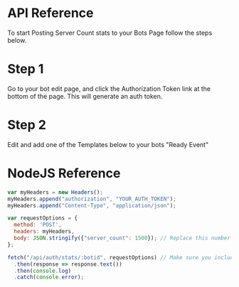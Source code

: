 # API Reference
To start Posting Server Count stats to your Bots Page follow the steps below.

# Step 1
Go to your bot edit page, and click the Authorization Token link at the bottom of the page. This will generate an auth token.

# Step 2
Edit and add one of the Templates below to your bots "Ready Event"

# NodeJS Reference
```jsx harmony
var myHeaders = new Headers();
myHeaders.append("authorization", "YOUR_AUTH_TOKEN");
myHeaders.append("Content-Type", "application/json");

var requestOptions = {
  method: 'POST',
  headers: myHeaders,
  body: JSON.stringify({"server_count": 1500}); // Replace this number with the server count
};

fetch("/api/auth/stats/:botid", requestOptions) // Make sure you include the domain
  .then(response => response.text())
  .then(console.log)
  .catch(console.error);
  ```
